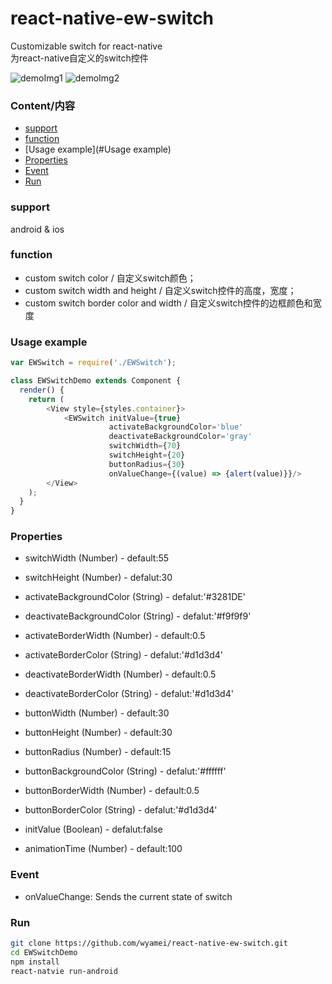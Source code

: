 # react-native-ew-switch
Customizable switch for react-native      
为react-native自定义的switch控件

![demoImg1](https://raw.githubusercontent.com/wyamei/react-native-ew-switch/master/demoImgs/demoImg1.jpg) ![demoImg2](https://raw.githubusercontent.com/wyamei/react-native-ew-switch/master/demoImgs/demoImg2.jpg)

### Content/内容
* [support](#support)
* [function](#function)
* [Usage example](#Usage example)
* [Properties](#Properties)
* [Event](#Event)
* [Run](#Run)

### support
android & ios 

### function
* custom switch color / 自定义switch颜色；
* custom switch width and height / 自定义switch控件的高度，宽度；
* custom switch border color and width / 自定义switch控件的边框颜色和宽度

### Usage example
```javascript
var EWSwitch = require('./EWSwitch');

class EWSwitchDemo extends Component {
  render() {
    return (
        <View style={styles.container}>
            <EWSwitch initValue={true}
                      activateBackgroundColor='blue'
                      deactivateBackgroundColor='gray'
                      switchWidth={70}
                      switchHeight={20}
                      buttonRadius={30}
                      onValueChange={(value) => {alert(value)}}/>
        </View>
    );
  }
}
```

### Properties
* switchWidth (Number) - default:55
* switchHeight (Number) - defalut:30
* activateBackgroundColor (String) - defalut:'#3281DE'
* deactivateBackgroundColor (String) - defalut:'#f9f9f9'
* activateBorderWidth (Number) - default:0.5
* activateBorderColor (String) - defalut:'#d1d3d4'
* deactivateBorderWidth (Number) - default:0.5
* deactivateBorderColor (String) - defalut:'#d1d3d4'
* buttonWidth (Number) - default:30
* buttonHeight (Number) - default:30
* buttonRadius (Number) - default:15
* buttonBackgroundColor (String) - defalut:'#ffffff'
* buttonBorderWidth (Number) - default:0.5
* buttonBorderColor (String) - defalut:'#d1d3d4'

* initValue (Boolean) - defalut:false
* animationTime (Number) - default:100

### Event
* onValueChange: Sends the current state of switch

### Run
```bash
git clone https://github.com/wyamei/react-native-ew-switch.git
cd EWSwitchDemo
npm install
react-natvie run-android
```
